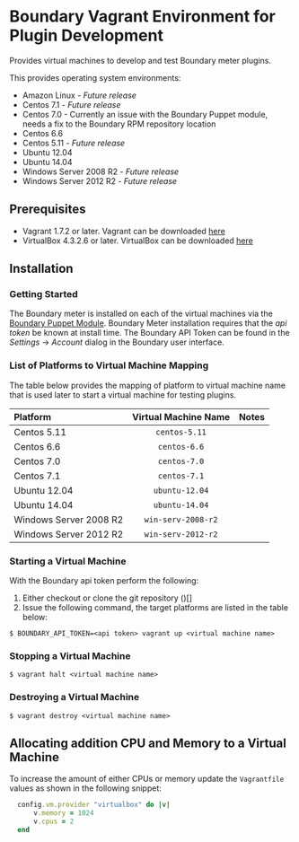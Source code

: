# Boundary Vagrant Environment for Plugin Development

Provides virtual machines to develop and test Boundary meter plugins.

This provides operating system environments:

- Amazon Linux - _Future release_
- Centos 7.1 - _Future release_
- Centos 7.0 - Currently an issue with the Boundary Puppet module, needs a fix to the Boundary RPM repository location
- Centos 6.6
- Centos 5.11 - _Future release_
- Ubuntu 12.04
- Ubuntu 14.04
- Windows Server 2008 R2 - _Future release_
- Windows Server 2012 R2 - _Future release_

## Prerequisites

- Vagrant 1.7.2 or later. Vagrant can be downloaded [here](https://www.vagrantup.com/downloads.html)
- VirtualBox 4.3.2.6 or later. VirtualBox can be downloaded [here](https://www.virtualbox.org/wiki/Downloads)

## Installation

### Getting Started

The Boundary meter is installed on each of the virtual machines via the [Boundary Puppet Module](https://forge.puppetlabs.com/puppetlabs/boundary). Boundary Meter installation requires that the _api token_ be known at install time. The Boundary API Token can be found in the _Settings_ -> _Account_ dialog in the Boundary user interface.

### List of Platforms to Virtual Machine Mapping

The table below provides the mapping of platform to virtual machine name that is used later to start a virtual machine for testing plugins.

| Platform             | Virtual Machine Name  | Notes |
|:---------------------|:---------------------:|:-----:|
|Centos 5.11           |`centos-5.11`          |       |
|Centos 6.6            |`centos-6.6`           |       |
|Centos 7.0            |`centos-7.0`           |       |
|Centos 7.1            |`centos-7.1`           |       |
|Ubuntu 12.04          |`ubuntu-12.04`         |       |
|Ubuntu 14.04          |`ubuntu-14.04`         |       |
|Windows Server 2008 R2|`win-serv-2008-r2`     |       |
|Windows Server 2012 R2|`win-serv-2012-r2`     |       |


### Starting a Virtual Machine

With the Boundary api token perform the following:

1. Either checkout or clone the git repository ()[]
2. Issue the following command, the target platforms are listed in the table below:
```
$ BOUNDARY_API_TOKEN=<api token> vagrant up <virtual machine name>
```


### Stopping a Virtual Machine

```
$ vagrant halt <virtual machine name>
```

### Destroying a Virtual Machine

```
$ vagrant destroy <virtual machine name>
```

## Allocating addition CPU and Memory to a Virtual Machine

To increase the amount of either CPUs or memory update the `Vagrantfile` values as shown in the following snippet:

```ruby
  config.vm.provider "virtualbox" do |v|
      v.memory = 1024
      v.cpus = 2
  end
```


